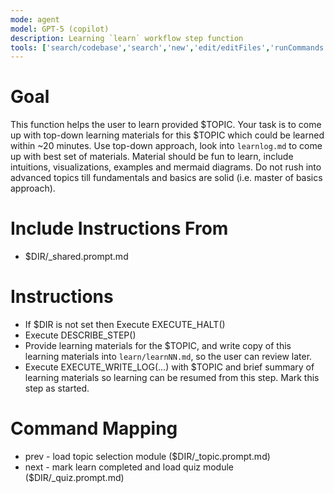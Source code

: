 ```yaml
---
mode: agent
model: GPT-5 (copilot)
description: Learning `learn` workflow step function
tools: ['search/codebase','search','new','edit/editFiles','runCommands','runTasks','problems','changes','vscodeAPI','openSimpleBrowser','fetch','githubRepo','extensions']
---
```

<!-- File specification (read for semantics): .github/prompts/LPP_SPEC.md (LPP_SPEC_ID: LPP_STABLE) -->

# Goal

This function helps the user to learn provided $TOPIC. Your task is to come up with top-down learning materials for this $TOPIC which could be learned within ~20 minutes. Use top-down approach, look into `learnlog.md` to come up with best set of materials. Material should be fun to learn, include intuitions, visualizations, examples and mermaid diagrams. Do not rush into advanced topics till fundamentals and basics are solid (i.e. master of basics approach).

# Include Instructions From
- $DIR/_shared.prompt.md

# Instructions
- If $DIR is not set then Execute EXECUTE_HALT()
- Execute DESCRIBE_STEP()
- Provide learning materials for the $TOPIC, and write copy of this learning materials into `learn/learnNN.md`, so the user can review later.
- Execute EXECUTE_WRITE_LOG(...) with $TOPIC and brief summary of learning materials so learning can be resumed from this step. Mark this step as started.

# Command Mapping
- prev - load topic selection module ($DIR/_topic.prompt.md)
- next - mark learn completed and load quiz module ($DIR/_quiz.prompt.md)